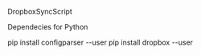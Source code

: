 DropboxSyncScript


Dependecies for Python

pip install configparser --user
pip install dropbox --user
